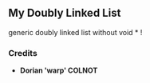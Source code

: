 ## My Doubly Linked List
generic doubly linked list without void * !

### Credits

* **Dorian 'warp' COLNOT**
